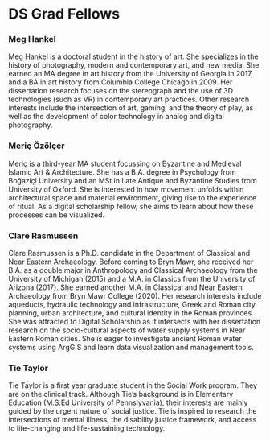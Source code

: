 # DS Grad Fellows

### Meg Hankel

Meg Hankel is a doctoral student in the history of art. She specializes in the history of photography, modern and contemporary art, and new media. She earned an MA degree in art history from the University of Georgia in 2017, and a BA in art history from Columbia College Chicago in 2009. Her dissertation research focuses on the stereograph and the use of 3D technologies (such as VR) in contemporary art practices. Other research interests include the intersection of art, gaming, and the theory of play, as well as the development of color technology in analog and digital photography. 

### Meriç Özölçer

Meriç is a third-year MA student focussing on Byzantine and Medieval Islamic Art & Architecture. She has a B.A. degree in Psychology from Boğaziçi University and an MSt in Late Antique and Byzantine Studies from University of Oxford. She is interested in how movement unfolds within architectural space and material environment, giving rise to the experience of ritual. As a digital scholarship fellow, she aims to learn about how these processes can be visualized.

### Clare Rasmussen

Clare Rasmussen is a Ph.D. candidate in the Department of Classical and Near Eastern Archaeology. Before coming to Bryn Mawr, she received her B.A. as a double major in Anthropology and Classical Archaeology from the University of Michigan (2015) and a M.A. in Classics from the University of Arizona (2017). She earned another M.A. in Classical and Near Eastern Archaeology from Bryn Mawr College (2020). Her research interests include aqueducts, hydraulic technology and infrastructure, Greek and Roman city planning, urban architecture, and cultural identity in the Roman provinces. She was attracted to Digital Scholarship as it intersects with her dissertation research on the socio-cultural aspects of water supply systems in Near Eastern Roman cities. She is eager to investigate ancient Roman water systems using ArgGIS and learn data visualization and management tools.

### Tie Taylor

Tie Taylor is a first year graduate student in the Social Work program. They are on the clinical track. Although Tie’s background is in Elementary Education (M.S.Ed University of Pennslyvania), their interests are mainly guided by the urgent nature of social justice. Tie is inspired to research the intersections of mental illness, the disability justice framework, and access to life-changing and life-sustaining technology.
